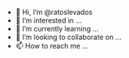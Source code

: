 - 👋 Hi, I’m @ratoslevados
- 👀 I’m interested in ...
- 🌱 I’m currently learning ...
- 💞️ I’m looking to collaborate on ...
- 📫 How to reach me ...

<!---
ratoslevados/ratoslevados is a ✨ special ✨ repository because its `README.md` (this file) appears on your GitHub profile.
You can click the Preview link to take a look at your changes.

--->
